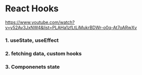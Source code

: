 # React Hooks

https://www.youtube.com/watch?v=y52Av3JxNW4&list=PLAHa1zfLtLiMukrBDWr-o0q-At7oARwXv


### 1. useState, useEffect

### 2. fetching data, custom hooks

### 3. Componenets state